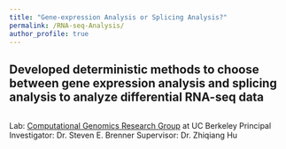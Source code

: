 ```yaml
---
title: "Gene-expression Analysis or Splicing Analysis?"
permalink: /RNA-seq-Analysis/
author_profile: true
---
```


## Developed deterministic methods to choose between gene expression analysis and splicing analysis to analyze differential RNA-seq data

<img src="{{ site.url }}{{ site.baseurl }}/images/RNA-seq.png" alt="">

Lab: [Computational Genomics Research Group](https://compbio.berkeley.edu/) at UC Berkeley
Principal Investigator: Dr. Steven E. Brenner
Supervisor: Dr. Zhiqiang Hu
